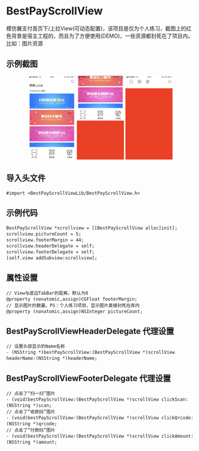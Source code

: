 # BestPayScrollView
模仿翼支付首页下/上拉View(可动态配置)，该项目是仅为个人练习，截图上的红色背景是宿主工程的，而且为了方便使用(DEMO)，一些资源都封死在了项目内。比如：图片资源

## 示例截图
<div align="center">
<img src="https://github.com/kenvin-workpace/BestPayScrollView/blob/master/screenshot/IMG_2230.png" height="25%" width="25%" >
<img src="https://github.com/kenvin-workpace/BestPayScrollView/blob/master/screenshot/IMG_2232.png" height="25%" width="25%" >
<img src="https://github.com/kenvin-workpace/BestPayScrollView/blob/master/screenshot/IMG_2231.png" height="25%" width="25%" >
</div>

## 导入头文件
`
#import <BestPayScrollViewLib/BestPayScrollView.h>
`
## 示例代码
```
BestPayScrollView *scrollview = [[BestPayScrollView alloc]init];
scrollview.pictureCount = 5;
scrollview.footerMargin = 44;
scrollview.headerDelegate = self;
scrollview.footerDelegate = self;
[self.view addSubview:scrollview];
```
## 属性设置
```
// View与底边TabBar的距离，默认为0
@property (nonatomic,assign)CGFloat footerMargin;
// 显示图片的数量。PS：个人练习项目，显示图片直接封死在库内
@property (nonatomic,assign)NSInteger pictureCount;
```
## BestPayScrollViewHeaderDelegate 代理设置
```
// 设置头部显示的Name名称
- (NSString *)bestPayScrollView:(BestPayScrollView *)scrollView headerName:(NSString *)headerName;
```
## BestPayScrollViewFooterDelegate 代理设置
```
// 点击了“扫一扫”图片
- (void)bestPayScrollView:(BestPayScrollView *)scrollView clickScan:(NSString *)scan;
// 点击了“收款码”图片
- (void)bestPayScrollView:(BestPayScrollView *)scrollView clickQrcode:(NSString *)qrcode;
// 点击了“付款码”图片
- (void)bestPayScrollView:(BestPayScrollView *)scrollView clickAmount:(NSString *)amount;
```

